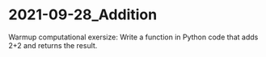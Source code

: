 # 2021-09-28_Addition
Warmup computational exersize: Write a function in Python code that adds 2+2 and returns the result.
